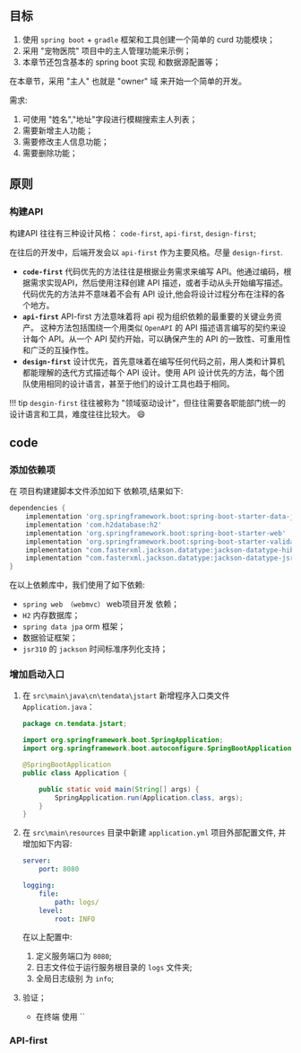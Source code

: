 ## 目标

1. 使用 `spring boot` + `gradle` 框架和工具创建一个简单的 curd 功能模块；
2. 采用 "宠物医院" 项目中的主人管理功能来示例；
3. 本章节还包含基本的 spring boot 实现 和数据源配置等；
<!-- 
宠物医院数据库模型图:

![宠物医院](../../assets/images/pet-clinic_modle.png) -->

在本章节，采用 "主人" 也就是 "owner" 域 来开始一个简单的开发。

需求:

1. 可使用 "姓名","地址"字段进行模糊搜索主人列表；
1. 需要新增主人功能；
1. 需要修改主人信息功能；
1. 需要删除功能；  


## 原则

### 构建API

构建API 往往有三种设计风格： `code-first`, `api-first`, `design-first`;

在往后的开发中，后端开发会以 `api-first` 作为主要风格。尽量 `design-first`.


- **`code-first`**
    代码优先的方法往往是根据业务需求来编写 API。他通过编码，根据需求实现API，然后使用注释创建 API 描述，或者手动从头开始编写描述。代码优先的方法并不意味着不会有 API 设计,他会将设计过程分布在注释的各个地方。
- **`api-first`**
    API-first 方法意味着将 api 视为组织依赖的最重要的关键业务资产。 
    这种方法包括围绕一个用类似 `OpenAPI` 的 API 描述语言编写的契约来设计每个 API。从一个 API 契约开始，可以确保产生的 API 的一致性、可重用性和广泛的互操作性。   
- **`design-first`**
    设计优先，首先意味着在编写任何代码之前，用人类和计算机都能理解的迭代方式描述每个 API 设计。使用 API 设计优先的方法，每个团队使用相同的设计语言，甚至于他们的设计工具也趋于相同。

!!! tip
    `desgin-first` 往往被称为 "领域驱动设计"，但往往需要各职能部门统一的设计语言和工具，难度往往比较大。 :smile:

## code

### 添加依赖项

在 项目构建建脚本文件添加如下 依赖项,结果如下:

```groovy
dependencies {
    implementation 'org.springframework.boot:spring-boot-starter-data-jpa'
    implementation 'com.h2database:h2'
    implementation 'org.springframework.boot:spring-boot-starter-web'
    implementation 'org.springframework.boot:spring-boot-starter-validation'
    implementation "com.fasterxml.jackson.datatype:jackson-datatype-hibernate5"
    implementation "com.fasterxml.jackson.datatype:jackson-datatype-jsr310"
}
```

在以上依赖库中，我们使用了如下依赖:
-  `spring web （webmvc）` web项目开发 依赖；
- `H2` 内存数据库；
-  `spring data jpa` orm 框架；
-  数据验证框架；
- `jsr310` 的 `jackson`  时间标准序列化支持；

### 增加启动入口

1.  在 `src\main\java\cn\tendata\jstart` 新增程序入口类文件 `Application.java`：

    ```java
    package cn.tendata.jstart;

    import org.springframework.boot.SpringApplication;
    import org.springframework.boot.autoconfigure.SpringBootApplication;

    @SpringBootApplication
    public class Application {

        public static void main(String[] args) {
            SpringApplication.run(Application.class, args);
        }
    }

    ```

1. 在 `src\main\resources` 目录中新建 `application.yml` 项目外部配置文件, 并增加如下内容:

    ```yml
    server:
        port: 8080

    logging:
        file:
            path: logs/
        level:
            root: INFO
    ```   

    在以上配置中:
    1. 定义服务端口为 `8080`;
    1. 日志文件位于运行服务根目录的 `logs` 文件夹;
    1. 全局日志级别 为 `info`;
3. 验证；
    - 在终端 使用 ``

### API-first

